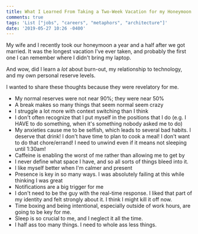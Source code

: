 ```yaml
---
title: What I Learned From Taking a Two-Week Vacation for my Honeymoon
comments: true
tags: 'List ["jobs", "careers", "metaphors", "architecture"]'
date: '2019-05-27 10:26 -0400'
---
```

My wife and I recently took our honeymoon a year and a half after we got married. It was the longest vacation I've ever taken, and probably the first one I can remember where I didn't bring my laptop. 

And wow, did I learn a *lot* about burn-out, my relationship to technology, and my own personal reserve levels.

I wanted to share these thoughts because they were revelatory for me.

* My normal reserves were not near 90%; they were near 50%
* A break makes so many things that seem normal seem crazy
* I struggle a lot more with context switching than I think
* I don't often recognize that I put myself in the positions that I do (e.g. I HAVE to do something, when it's something nobody asked me to do)
* My anxieties cause me to be selfish, which leads to several bad habits. I deserve that drink! I don't have time to plan to cook a meal! I don't want to do that chore/errand! I need to unwind even if it means not sleeping until 1:30am!
* Caffeine is enabling the worst of me rather than allowing me to get by
* I never define what space I have, and so all sorts of things bleed into it.
* I like myself better when I'm calmer and present
* Presence is key in so many ways. I was absolutely failing at this while thinking I was great
* Notifications are a big trigger for me
* I don't need to be the guy with the real-time response. I liked that part of my identity and felt strongly about it. I think I might kill it off now.
* Time boxing and being intentional, especially outside of work hours, are going to be key for me.
* Sleep is so crucial to me, and I neglect it all the time.
* I half ass too many things. I need to whole ass less things.
